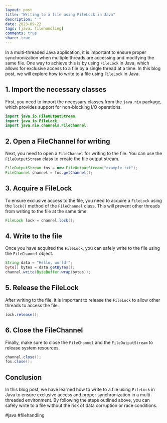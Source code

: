 ```yaml
---
layout: post
title: "Writing to a file using FileLock in Java"
description: " "
date: 2023-09-22
tags: [java, filehandling]
comments: true
share: true
---
```


In a multi-threaded Java application, it is important to ensure proper synchronization when multiple threads are accessing and modifying the same file. One way to achieve this is by using `FileLock` in Java, which allows for exclusive access to a file by a single thread at a time. In this blog post, we will explore how to write to a file using `FileLock` in Java.

## 1. Import the necessary classes

First, you need to import the necessary classes from the `java.nio` package, which provides support for non-blocking I/O operations.

```java
import java.io.FileOutputStream;
import java.io.FileLock;
import java.nio.channels.FileChannel;
```

## 2. Open a FileChannel for writing

Next, you need to open a `FileChannel` for writing to the file. You can use the `FileOutputStream` class to create the file output stream.

```java
FileOutputStream fos = new FileOutputStream("example.txt");
FileChannel channel = fos.getChannel();
```

## 3. Acquire a FileLock

To ensure exclusive access to the file, you need to acquire a `FileLock` using the `lock()` method of the `FileChannel` class. This will prevent other threads from writing to the file at the same time.

```java
FileLock lock = channel.lock();
```

## 4. Write to the file

Once you have acquired the `FileLock`, you can safely write to the file using the `FileChannel` object.

```java
String data = "Hello, world!";
byte[] bytes = data.getBytes();
channel.write(ByteBuffer.wrap(bytes));
```

## 5. Release the FileLock

After writing to the file, it is important to release the `FileLock` to allow other threads to access the file.

```java
lock.release();
```

## 6. Close the FileChannel

Finally, make sure to close the `FileChannel` and the `FileOutputStream` to release system resources.

```java
channel.close();
fos.close();
```

## Conclusion

In this blog post, we have learned how to write to a file using `FileLock` in Java to ensure exclusive access and proper synchronization in a multi-threaded environment. By following the steps outlined above, you can safely write to a file without the risk of data corruption or race conditions.

#java #filehandling